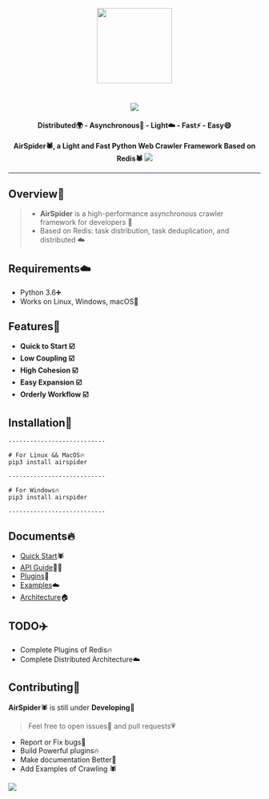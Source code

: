 <p align="center">
    <img src="https://picreso.oss-cn-beijing.aliyuncs.com/airs.png" width="150px">
    <h1 align="center"><img src="http://picreso.oss-cn-beijing.aliyuncs.com/fonts.png" /></h1>
    <p align="center" style="font-weight:bold">
        Distributed🌍  -  Asynchronous🏃  -  Light☁️  -  Fast⚡️ - Easy😄
      <br>
       <br>
     		AirSpider🕷️, a Light and Fast Python Web Crawler Framework Based on Redis🕷️
      <img src="http://picreso.oss-cn-beijing.aliyuncs.com/codepreview.png">
</p>    

---

## Overview👀

> + **AirSpider** is a high-performance asynchronous crawler framework for developers 🚀
> + Based on Redis: task distribution, task deduplication, and distributed ☁️
>

## Requirements☁️

- Python 3.6➕
- Works on Linux, Windows, macOS🍎

## Features🌲

+ **Quick to Start ☑️**
+ **Low Coupling ☑️**
+ **High Cohesion ☑️**
+ **Easy Expansion ☑️**
+ **Orderly Workflow ☑️**

## Installation🔨

``` shell
---------------------------

# For Linux && MacOS🔥
pip3 install airspider

---------------------------

# For Windows🔥
pip3 install airspider

---------------------------
```

## Documents🔥

+ [Quick Start](#)🕷️
+ [API Guide](#)👨‍🎓
+ [Plugins](#)🔨
+ [Examples](#)☁️
+ [Architecture](https://github.com/xunzhuo/AirSpider/blob/master/Docs/architecture.md)🏠

## TODO✈️

+ Complete Plugins of Redis🔥
+ Complete Distributed Architecture☁️

## Contributing👬

**AirSpider**🕷️ is still under **Developing**🔨

> Feel free to open issues💬 and pull requests💗

- Report or Fix bugs🌈
- Build Powerful plugins🔥
- Make documentation Better📖
- Add Examples of Crawling 🕷️

![](http://picreso.oss-cn-beijing.aliyuncs.com/monkey.jpg)
